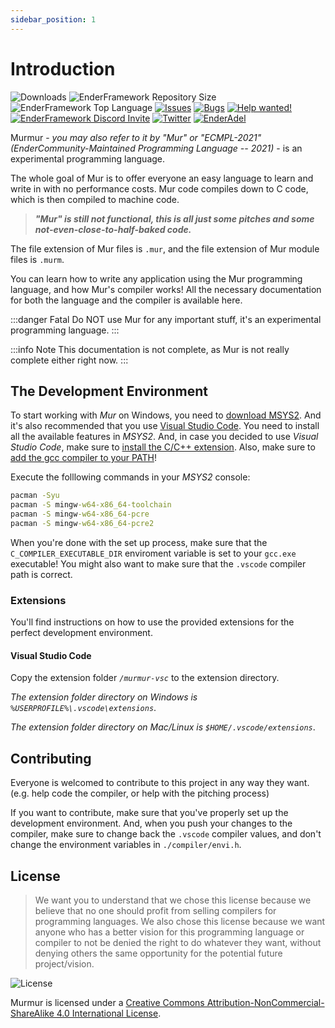 ```yaml
---
sidebar_position: 1
---
```


# Introduction

![Downloads](https://img.shields.io/github/downloads/EnderCommunity/Murmur/total?color=blue) ![EnderFramework Repository Size](https://img.shields.io/github/repo-size/EnderCommunity/Murmur?label=Repository%20Size&color=blue) ![EnderFramework Top Language](https://img.shields.io/github/languages/top/EnderCommunity/Murmur?color=blue) [![Issues](https://img.shields.io/github/issues/EnderCommunity/Murmur?color=blue)](https://github.com/EnderCommunity/Murmur/issues) [![Bugs](https://img.shields.io/github/issues/EnderCommunity/Murmur/bug?label=Bugs)](https://github.com/EnderCommunity/Murmur/issues?q=label%3A%22bug%22) [![Help wanted!](https://img.shields.io/github/issues/EnderCommunity/Murmur/help%20wanted?label=Help%20Wanted&color=red)](https://github.com/EnderCommunity/Murmur/issues?q=label%3A%22help+wanted%22) [![EnderFramework Discord Invite](https://img.shields.io/discord/756472096099663954?color=blue&label=Discord%20Server&logo=discord&logoColor=white)](https://discord.com/invite/rWbtez6) [![Twitter](https://img.shields.io/twitter/follow/_EnderCommunity?style=social)](https://twitter.com/intent/follow?screen_name=EnderAdel) [![EnderAdel](https://img.shields.io/github/followers/adel-sbeh?label=The%20Original%20Creator&style=social)](https://github.com/adel-sbeh/)

Murmur - *you may also refer to it by "Mur" or "ECMPL-2021" (EnderCommunity-Maintained Programming Language -- 2021)* - is an experimental programming language.

The whole goal of Mur is to offer everyone an easy language to learn and write in with no performance costs.
Mur code compiles down to C code, which is then compiled to machine code.

>***"Mur" is still not functional, this is all just some pitches and some not-even-close-to-half-baked code.***

The file extension of Mur files is `.mur`, and the file extension of Mur module files is `.murm`.

You can learn how to write any application using the Mur programming language, and how Mur's compiler works! All the necessary documentation for both the language and the compiler is available here.

:::danger Fatal
Do NOT use Mur for any important stuff, it's an experimental programming language.
:::

:::info Note
This documentation is not complete, as Mur is not really complete either right now.
:::

## The Development Environment

To start working with *Mur* on Windows, you need to [download MSYS2](https://www.msys2.org/#installation). And it's also recommended that you use [Visual Studio Code](https://code.visualstudio.com/). You need to install all the available features in *MSYS2*. And, in case you decided to use *Visual Studio Code*, make sure to [install the C/C++ extension](https://marketplace.visualstudio.com/items?itemName=ms-vscode.cpptools). Also, make sure to [add the gcc compiler to your PATH](https://www.youtube.com/watch?v=mQra00mT3Dg)!

Execute the folllowing commands in your *MSYS2* console:

```cmd
pacman -Syu
pacman -S mingw-w64-x86_64-toolchain
pacman -S mingw-w64-x86_64-pcre
pacman -S mingw-w64-x86_64-pcre2
```

When you're done with the set up process, make sure that the `C_COMPILER_EXECUTABLE_DIR` enviroment variable is set to your `gcc.exe` executable! You might also want to make sure that the `.vscode` compiler path is correct.

### Extensions

You'll find instructions on how to use the provided extensions for the perfect development environment.

#### Visual Studio Code

Copy the extension folder *`/murmur-vsc`* to the extension directory.

*The extension folder directory on Windows is `%USERPROFILE%\.vscode\extensions`*.

*The extension folder directory on  Mac/Linux is `$HOME/.vscode/extensions`*.

## Contributing

Everyone is welcomed to contribute to this project in any way they want. (e.g. help code the compiler, or help with the pitching process)

If you want to contribute, make sure that you've properly set up the development environment. And, when you push your changes to the compiler, make sure to change back the `.vscode` compiler values, and don't change the environment variables in `./compiler/envi.h`.

## License

>We want you to understand that we chose this license because we believe that no one should profit from selling compilers for programming languages. We also chose this license because we want anyone who has a better vision for this programming language or compiler to not be denied the right to do whatever they want, without denying others the same opportunity for the potential future project/vision.

![License](https://i.creativecommons.org/l/by-nc-sa/4.0/88x31.png)

Murmur is licensed under a [Creative Commons Attribution-NonCommercial-ShareAlike 4.0 International License](http://creativecommons.org/licenses/by-nc-sa/4.0/).
